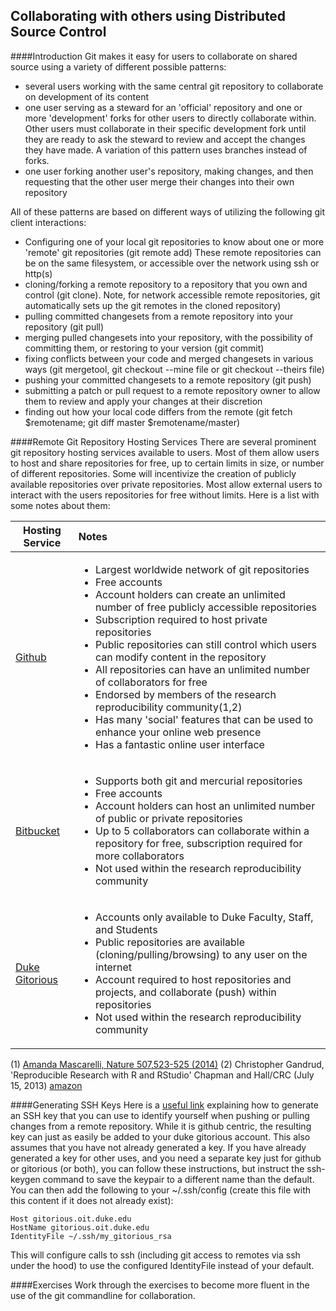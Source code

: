 Collaborating with others using Distributed Source Control
-

####Introduction
Git makes it easy for users to collaborate on shared source using a variety of different possible patterns:

+ several users working with the same central git repository to collaborate on development of its content
+ one user serving as a steward for an 'official' repository and one or more 'development' forks for other users to directly
collaborate within.  Other users must collaborate in their specific development fork until they are ready to ask the steward to
review and accept the changes they have made.  A variation of this pattern uses branches instead of forks.
+ one user forking another user's repository, making changes, and then requesting that the other user merge their changes
into their own repository

All of these patterns are based on different ways of utilizing the following git client interactions:

+ Configuring one of your local git repositories to know about one or more 'remote' git repositories (git remote add)
These remote repositories can be on the same filesystem, or accessible over the network using ssh or http(s)
+ cloning/forking a remote repository to a repository that you own and control (git clone).  Note, for network accessible
remote repositories, git automatically sets up the git remotes in the cloned repository)
+ pulling committed changesets from a remote repository into your repository (git pull)
+ merging pulled changesets into your repository, with the possibility of committing them, or restoring to your version (git commit)
+ fixing conflicts between your code and merged changesets in various ways (git mergetool, git checkout --mine file or git checkout --theirs file)
+ pushing your committed changesets to a remote repository (git push)
+ submitting a patch or pull request to a remote repository owner to allow them to review and apply your changes at their discretion
+ finding out how your local code differs from the remote (git fetch $remotename; git diff master $remotename/master)

####Remote Git Repository Hosting Services
There are several prominent git repository hosting services available to users.  Most of them allow users to host and share repositories
for free, up to certain limits in size, or number of different repositories.  Some will incentivize the creation of publicly available repositories
over private repositories. Most allow external users to interact with the users repositories
for free without limits.  Here is a list with some notes about them:

| Hosting Service        | Notes           |
| ------------- |:-------------|
| [Github](http://github.com) |  <ul><li>Largest worldwide network of git repositories</li><li>Free accounts</li><li>Account holders can create an unlimited number of free publicly accessible repositories</li><li>Subscription required to host private repositories</li><li>Public repositories can still control which users can modify content in the repository</li><li>All repositories can have an unlimited number of collaborators for free</li><li>Endorsed by members of the research reproducibility community(1,2)</li><li>Has many 'social' features that can be used to enhance your online web presence</li><li>Has a fantastic online user interface</li></ul> |
| [Bitbucket](https://bitbucket.org) | <ul><li>Supports both git and mercurial repositories</li><li>Free accounts</li><li>Account holders can host an unlimited number of public or private repositories</li><li>Up to 5 collaborators can collaborate within a repository for free, subscription required for more collaborators</li><li>Not used within the research reproducibility community</li></ul> |
| [Duke Gitorious](https://gitorious.oit.duke.edu) |  <ul><li>Accounts only available to Duke Faculty, Staff, and Students</li><li>Public repositories are available (cloning/pulling/browsing) to any user on the internet</li><li>Account required to host repositories and projects, and collaborate (push) within repositories</li><li>Not used within the research reproducibility community</li></ul> |

(1) [Amanda Mascarelli, Nature 507,523-525 (2014)](http://www.nature.com/naturejobs/science/articles/10.1038/nj7493-523a)
(2) Christopher Gandrud, 'Reproducible Research with R and RStudio' Chapman and Hall/CRC (July 15, 2013) [amazon](http://www.amazon.com/Reproducible-Research-RStudio-Chapman-Hall/dp/1466572841/ref=sr_1_1?s=books&ie=UTF8&qid=1411050704&sr=1-1&keywords=9781466572843)

####Generating SSH Keys
Here is a [useful link](https://help.github.com/articles/generating-ssh-keys) explaining how to generate an SSH key that you can use to identify yourself when pushing or pulling changes from a remote repository. While it is github centric, the resulting key can just as easily be added to your duke gitorious account.  This also assumes that you have not already generated a key.  If you have already generated a key for other uses, and you need a separate key just for github or gitorious (or both), you can follow these instructions, but instruct the ssh-keygen command to save the keypair to a different name than the default.  You can then add the following to your ~/.ssh/config (create this file with this content if it does not already exist):

```
Host gitorious.oit.duke.edu
HostName gitorious.oit.duke.edu
IdentityFile ~/.ssh/my_gitorious_rsa
```

This will configure calls to ssh (including git access to remotes via ssh under the hood) to use the configured IdentityFile instead of your default.

####Exercises
Work through the exercises to become more fluent in the use of the git commandline for collaboration.
